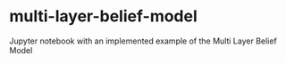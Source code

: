 # multi-layer-belief-model
Jupyter notebook with an implemented example of the Multi Layer Belief Model
